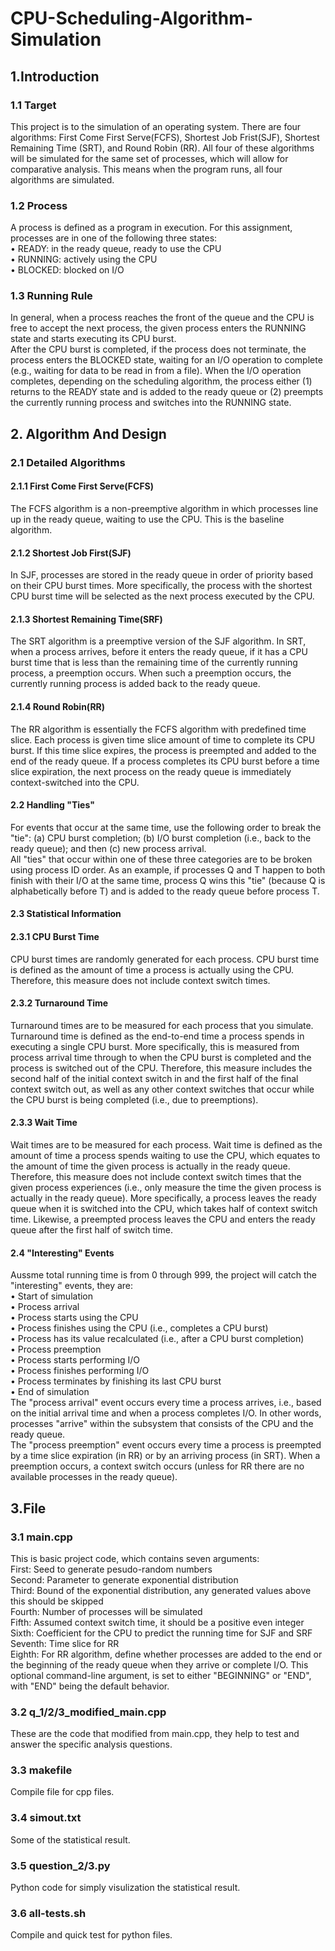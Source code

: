 # CPU-Scheduling-Algorithm-Simulation
## 1.Introduction
### 1.1 Target
This project is to the simulation of an operating system. There are four algorithms: First Come First Serve(FCFS), Shortest Job Frist(SJF), Shortest Remaining Time (SRT), and Round Robin (RR). All four of these algorithms will be simulated for the same set of processes, which will allow for comparative analysis. This means when the program runs, all four algorithms are simulated. 
### 1.2 Process
A process is defined as a program in execution. For this assignment, processes are in one of the following three states:<br>
• READY: in the ready queue, ready to use the CPU<br>
• RUNNING: actively using the CPU<br>
• BLOCKED: blocked on I/O
### 1.3 Running Rule
In general, when a process reaches the front of the queue and the CPU is free to accept the next process, the given process enters the RUNNING state and starts executing its CPU burst. <br>
After the CPU burst is completed, if the process does not terminate, the process enters the BLOCKED state, waiting for an I/O operation to complete (e.g., waiting for data to be read in from a file). When the I/O operation completes, depending on the scheduling algorithm, the process either (1) returns to the READY state and is added to the ready queue or (2) preempts the currently running process and switches into the RUNNING state.
## 2. Algorithm And Design
### 2.1 Detailed Algorithms
#### 2.1.1 First Come First Serve(FCFS)
The FCFS algorithm is a non-preemptive algorithm in which processes line up in the ready queue, waiting to use the CPU. This is the baseline algorithm.
#### 2.1.2 Shortest Job First(SJF)
In SJF, processes are stored in the ready queue in order of priority based on their CPU burst times. More specifically, the process with the shortest CPU burst time will be selected as the next process executed by the CPU.
#### 2.1.3 Shortest Remaining Time(SRF)
The SRT algorithm is a preemptive version of the SJF algorithm. In SRT, when a process arrives, before it enters the ready queue, if it has a CPU burst time that is less than the remaining time of the currently running process, a preemption occurs. When such a preemption occurs, the currently running process is added back to the ready queue.
#### 2.1.4 Round Robin(RR)
The RR algorithm is essentially the FCFS algorithm with predefined time slice. Each process is given time slice amount of time to complete its CPU burst. If this time slice expires, the process is preempted and added to the end of the ready queue. If a process completes its CPU burst before a time slice expiration, the next process on the ready queue is immediately context-switched into the CPU.
#### 2.2 Handling "Ties"
For events that occur at the same time, use the following order to break the "tie": (a) CPU burst completion; (b) I/O burst completion (i.e., back to the ready queue); and then (c) new process arrival. <br>
All "ties" that occur within one of these three categories are to be broken using process ID order. As an example, if processes Q and T happen to both finish with their I/O at the same time, process Q wins this "tie" (because Q is alphabetically before T) and is added to the ready queue before process T.
#### 2.3 Statistical Information
#### 2.3.1 CPU Burst Time
CPU burst times are randomly generated for each process. CPU burst time is defined as the amount of time a process is actually using the CPU. Therefore, this measure does not include context switch times.
#### 2.3.2 Turnaround Time
Turnaround times are to be measured for each process that you simulate. Turnaround time is defined as the end-to-end time a process spends in executing a single CPU burst.
More specifically, this is measured from process arrival time through to when the CPU burst is completed and the process is switched out of the CPU. Therefore, this measure includes the second half of the initial context switch in and the first half of the final context switch out, as well as any other context switches that occur while the CPU burst is being completed (i.e., due to preemptions).
#### 2.3.3 Wait Time
Wait times are to be measured for each process. Wait time is defined as the amount of time a process spends waiting to use the CPU, which equates to the amount of time
the given process is actually in the ready queue. Therefore, this measure does not include context switch times that the given process experiences (i.e., only measure the time the given process is actually in the ready queue). More specifically, a process leaves the ready queue when it is switched into the CPU, which takes half of context switch time. Likewise, a preempted process leaves the CPU and enters the ready queue after the first half of switch time.
#### 2.4 "Interesting" Events
Aussme total running time is from 0 through 999, the project will catch the "interesting" events, they are: <br>
• Start of simulation  <br>
• Process arrival <br>
• Process starts using the CPU <br>
• Process finishes using the CPU (i.e., completes a CPU burst) <br>
• Process has its value recalculated (i.e., after a CPU burst completion) <br>
• Process preemption <br>
• Process starts performing I/O <br>
• Process finishes performing I/O <br>
• Process terminates by finishing its last CPU burst <br>
• End of simulation <br>
The "process arrival" event occurs every time a process arrives, i.e., based on the initial arrival time and when a process completes I/O. In other words, processes "arrive" within the subsystem that consists of the CPU and the ready queue. <br>
The "process preemption" event occurs every time a process is preempted by a time slice expiration (in RR) or by an arriving process (in SRT). When a preemption occurs, a context switch occurs (unless for RR there are no available processes in the ready queue). <br>
## 3.File
### 3.1 main.cpp
This is basic project code, which contains seven arguments: <br>
First: Seed to generate pesudo-random numbers  <br>
Second: Parameter to generate exponential distribution <br>
Third: Bound of the exponential distribution, any generated values above this should be skipped <br>
Fourth: Number of processes will be simulated <br>
Fifth: Assumed context switch time, it should be a positive even integer <br>
Sixth: Coefficient for the CPU to predict the running time for SJF and SRF <br>
Seventh: Time slice for RR <br>
Eighth: For RR algorithm, define whether processes are added to the end or the beginning of the ready queue when they arrive or complete I/O. This optional command-line
argument, is set to either "BEGINNING" or "END", with "END" being the default behavior. <br>
### 3.2 q_1/2/3_modified_main.cpp
These are the code that modified from main.cpp, they help to test and answer the specific analysis questions.
### 3.3 makefile
Compile file for cpp files.
### 3.4 simout.txt
Some of the statistical result.
### 3.5 question_2/3.py
Python code for simply visulization the statistical result.
### 3.6 all-tests.sh
Compile and quick test for python files.
